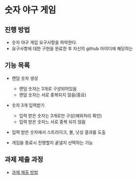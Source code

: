 # 숫자 야구 게임
## 진행 방법
* 숫자 야구 게임 요구사항을 파악한다.
* 요구사항에 대한 구현을 완료한 후 자신의 github 아이디에 해당하는

## 기능 목록
* 랜덤 숫자 생성
  * 랜덤 숫자는 3개로 구성되어있음
  * 랜덤 숫자는 서로 중복되지 않음(중요)

* 숫자 3개 입력받기
  * 입력 받은 숫자는 3개로만 구성(예외처리 확인)
  * 입력 받은 숫자느 서로 중복 되지 않음

* 입력 받은 숫자에서 스트라이크, 볼, 낫싱 결과를 도출
* 게임을 종료시 진행할지 끝낼지 선택하는 기능

## 과제 제출 과정
* [과제 제출 방법](https://github.com/next-step/nextstep-docs/tree/master/precourse)
